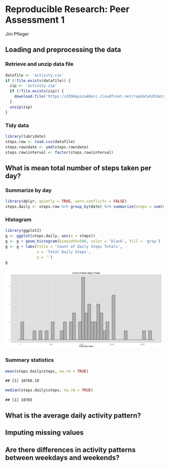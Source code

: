 # Reproducible Research: Peer Assessment 1
Jim Pfleger  


## Loading and preprocessing the data

### Retrieve and unzip data file


```r
datafile <- 'activity.csv'
if (!file.exists(datafile)) {
  zip <- 'activity.zip'
  if (!file.exists(zip)) {
    download.file('https://d396qusza40orc.cloudfront.net/repdata%2Fdata%2Factivity.zip', zip, method = 'libcurl')
  }
  unzip(zip)
}
```

### Tidy data


```r
library(lubridate)
steps.raw <- read.csv(datafile)
steps.raw$date <- ymd(steps.raw$date)
steps.raw$interval <- factor(steps.raw$interval)
```


## What is mean total number of steps taken per day?

### Summarize by day


```r
library(dplyr, quietly = TRUE, warn.conflicts = FALSE)
steps.daily <- steps.raw %>% group_by(date) %>% summarize(steps = sum(steps))
```

### Histogram


```r
library(ggplot2)
g <- ggplot(steps.daily, aes(x = steps))
g <- g + geom_histogram(binwidth=500, color = 'black', fill = 'gray')
g <- g + labs(title = 'Count of Daily Steps Totals',
              x = 'Total Daily Steps',
              y = '')
g
```

![](PA1_template_files/figure-html/unnamed-chunk-4-1.png) 

### Summary statistics


```r
mean(steps.daily$steps, na.rm = TRUE)
```

```
## [1] 10766.19
```

```r
median(steps.daily$steps, na.rm = TRUE)
```

```
## [1] 10765
```

## What is the average daily activity pattern?


## Imputing missing values



## Are there differences in activity patterns between weekdays and weekends?
